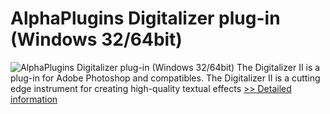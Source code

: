 # AlphaPlugins Digitalizer plug-in (Windows 32/64bit)
![AlphaPlugins Digitalizer plug-in (Windows 32/64bit)](https://mycommerce.akamaized.net/api/pimages/P300590433/BIG/300590433.JPG)
The Digitalizer II is a plug-in for Adobe Photoshop and compatibles. The Digitalizer II is a cutting edge instrument for creating high-quality textual effects
[>> Detailed information](https://secure.shareit.com/shareit/product.html?productid=300590433&affiliateid=200057808)